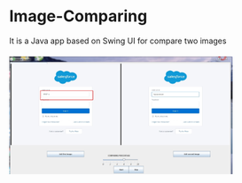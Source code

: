 # Image-Comparing
It is a Java app based on Swing UI for compare two images
<span class="border-wrap"><img src="https://github.com/Panineduard/Image-Comparing/blob/master/img/3.jpg" style="max-width: 80%;padding-top: 20px;" alt="3.jpg"></span>

